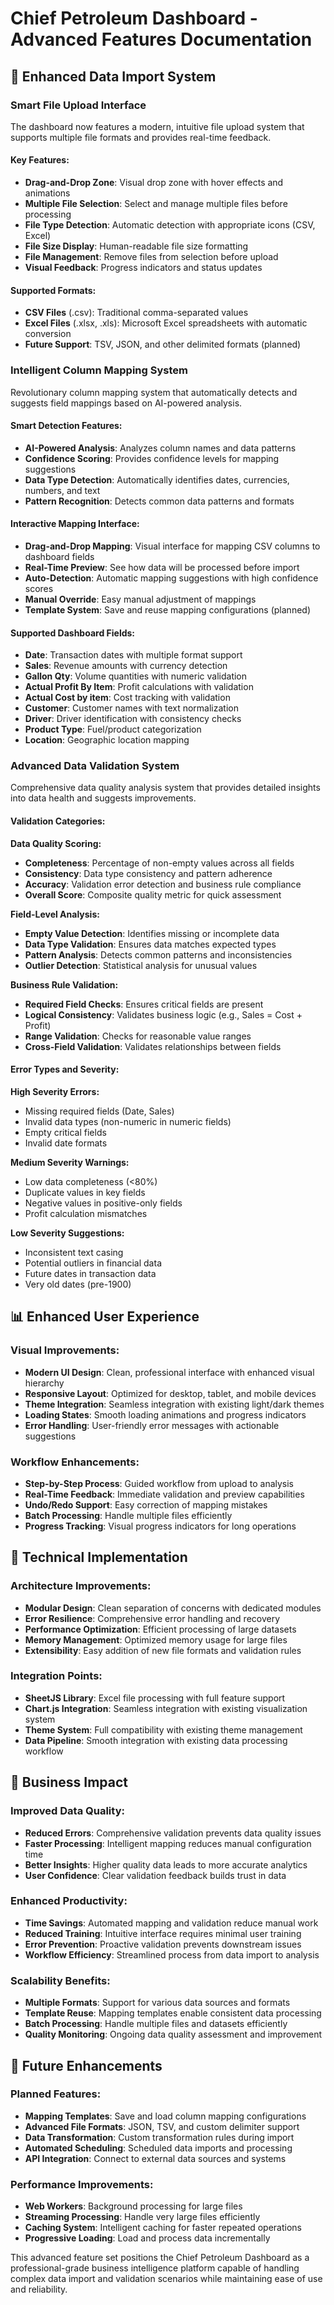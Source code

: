 # Chief Petroleum Dashboard - Advanced Features Documentation

## 🚀 Enhanced Data Import System

### Smart File Upload Interface

The dashboard now features a modern, intuitive file upload system that supports multiple file formats and provides real-time feedback.

#### Key Features:
- **Drag-and-Drop Zone**: Visual drop zone with hover effects and animations
- **Multiple File Selection**: Select and manage multiple files before processing
- **File Type Detection**: Automatic detection with appropriate icons (CSV, Excel)
- **File Size Display**: Human-readable file size formatting
- **File Management**: Remove files from selection before upload
- **Visual Feedback**: Progress indicators and status updates

#### Supported Formats:
- **CSV Files** (.csv): Traditional comma-separated values
- **Excel Files** (.xlsx, .xls): Microsoft Excel spreadsheets with automatic conversion
- **Future Support**: TSV, JSON, and other delimited formats (planned)

### Intelligent Column Mapping System

Revolutionary column mapping system that automatically detects and suggests field mappings based on AI-powered analysis.

#### Smart Detection Features:
- **AI-Powered Analysis**: Analyzes column names and data patterns
- **Confidence Scoring**: Provides confidence levels for mapping suggestions
- **Data Type Detection**: Automatically identifies dates, currencies, numbers, and text
- **Pattern Recognition**: Detects common data patterns and formats

#### Interactive Mapping Interface:
- **Drag-and-Drop Mapping**: Visual interface for mapping CSV columns to dashboard fields
- **Real-Time Preview**: See how data will be processed before import
- **Auto-Detection**: Automatic mapping suggestions with high confidence scores
- **Manual Override**: Easy manual adjustment of mappings
- **Template System**: Save and reuse mapping configurations (planned)

#### Supported Dashboard Fields:
- **Date**: Transaction dates with multiple format support
- **Sales**: Revenue amounts with currency detection
- **Gallon Qty**: Volume quantities with numeric validation
- **Actual Profit By Item**: Profit calculations with validation
- **Actual Cost by item**: Cost tracking with validation
- **Customer**: Customer names with text normalization
- **Driver**: Driver identification with consistency checks
- **Product Type**: Fuel/product categorization
- **Location**: Geographic location mapping

### Advanced Data Validation System

Comprehensive data quality analysis system that provides detailed insights into data health and suggests improvements.

#### Validation Categories:

**Data Quality Scoring:**
- **Completeness**: Percentage of non-empty values across all fields
- **Consistency**: Data type consistency and pattern adherence
- **Accuracy**: Validation error detection and business rule compliance
- **Overall Score**: Composite quality metric for quick assessment

**Field-Level Analysis:**
- **Empty Value Detection**: Identifies missing or incomplete data
- **Data Type Validation**: Ensures data matches expected types
- **Pattern Analysis**: Detects common patterns and inconsistencies
- **Outlier Detection**: Statistical analysis for unusual values

**Business Rule Validation:**
- **Required Field Checks**: Ensures critical fields are present
- **Logical Consistency**: Validates business logic (e.g., Sales = Cost + Profit)
- **Range Validation**: Checks for reasonable value ranges
- **Cross-Field Validation**: Validates relationships between fields

#### Error Types and Severity:

**High Severity Errors:**
- Missing required fields (Date, Sales)
- Invalid data types (non-numeric in numeric fields)
- Empty critical fields
- Invalid date formats

**Medium Severity Warnings:**
- Low data completeness (<80%)
- Duplicate values in key fields
- Negative values in positive-only fields
- Profit calculation mismatches

**Low Severity Suggestions:**
- Inconsistent text casing
- Potential outliers in financial data
- Future dates in transaction data
- Very old dates (pre-1900)

## 📊 Enhanced User Experience

### Visual Improvements:
- **Modern UI Design**: Clean, professional interface with enhanced visual hierarchy
- **Responsive Layout**: Optimized for desktop, tablet, and mobile devices
- **Theme Integration**: Seamless integration with existing light/dark themes
- **Loading States**: Smooth loading animations and progress indicators
- **Error Handling**: User-friendly error messages with actionable suggestions

### Workflow Enhancements:
- **Step-by-Step Process**: Guided workflow from upload to analysis
- **Real-Time Feedback**: Immediate validation and preview capabilities
- **Undo/Redo Support**: Easy correction of mapping mistakes
- **Batch Processing**: Handle multiple files efficiently
- **Progress Tracking**: Visual progress indicators for long operations

## 🔧 Technical Implementation

### Architecture Improvements:
- **Modular Design**: Clean separation of concerns with dedicated modules
- **Error Resilience**: Comprehensive error handling and recovery
- **Performance Optimization**: Efficient processing of large datasets
- **Memory Management**: Optimized memory usage for large files
- **Extensibility**: Easy addition of new file formats and validation rules

### Integration Points:
- **SheetJS Library**: Excel file processing with full feature support
- **Chart.js Integration**: Seamless integration with existing visualization system
- **Theme System**: Full compatibility with existing theme management
- **Data Pipeline**: Smooth integration with existing data processing workflow

## 🎯 Business Impact

### Improved Data Quality:
- **Reduced Errors**: Comprehensive validation prevents data quality issues
- **Faster Processing**: Intelligent mapping reduces manual configuration time
- **Better Insights**: Higher quality data leads to more accurate analytics
- **User Confidence**: Clear validation feedback builds trust in data

### Enhanced Productivity:
- **Time Savings**: Automated mapping and validation reduce manual work
- **Reduced Training**: Intuitive interface requires minimal user training
- **Error Prevention**: Proactive validation prevents downstream issues
- **Workflow Efficiency**: Streamlined process from data import to analysis

### Scalability Benefits:
- **Multiple Formats**: Support for various data sources and formats
- **Template Reuse**: Mapping templates enable consistent data processing
- **Batch Processing**: Handle multiple files and datasets efficiently
- **Quality Monitoring**: Ongoing data quality assessment and improvement

## 🚀 Future Enhancements

### Planned Features:
- **Mapping Templates**: Save and load column mapping configurations
- **Advanced File Formats**: JSON, TSV, and custom delimiter support
- **Data Transformation**: Custom transformation rules during import
- **Automated Scheduling**: Scheduled data imports and processing
- **API Integration**: Connect to external data sources and systems

### Performance Improvements:
- **Web Workers**: Background processing for large files
- **Streaming Processing**: Handle very large files efficiently
- **Caching System**: Intelligent caching for faster repeated operations
- **Progressive Loading**: Load and process data incrementally

This advanced feature set positions the Chief Petroleum Dashboard as a professional-grade business intelligence platform capable of handling complex data import and validation scenarios while maintaining ease of use and reliability.
